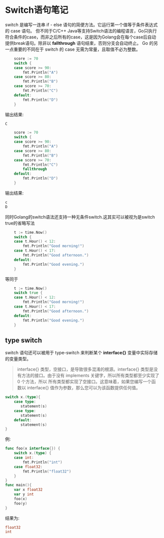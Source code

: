 # Switch语句笔记
switch 是编写一连串 if - else 语句的简便方法。它运行第一个值等于条件表达式的 case 语句。
但不同于C/C++ Java等支持Switch语法的编程语言，Go只执行符合条件的case，而非之后所有的case，这是因为Golang会在每个case后自动提供break语句。除非以 **fallthrough** 语句结束，否则分支会自动终止。 Go 的另一点重要的不同在于 switch 的 case 无需为常量，且取值不必为整数。
```go
	score := 70
	switch {
	case score >= 90:
		fmt.Println("A")
	case score >= 80:
		fmt.Println("B")
	case score >= 70:
		fmt.Println("C")
	default:
		fmt.Println("D")
	}
```
输出结果:
```go
C
```
```go
	score := 70
	switch {
	case score >= 90:
		fmt.Println("A")
	case score >= 80:
		fmt.Println("B")
	case score >= 70:
		fmt.Println("C")
		fallthrough
	default:
		fmt.Println("D")
	}
```
输出结果:
```go
c
D
```
同时Golang的switch语法还支持一种无条件switch.这其实可以被视为是switch true的省略写法
```go
	t := time.Now()
	switch {
	case t.Hour() < 12:
		fmt.Println("Good morning!")
	case t.Hour() < 17:
		fmt.Println("Good afternoon.")
	default:
		fmt.Println("Good evening.")
	}
```
等同于
```go
	t := time.Now()
	switch true {
	case t.Hour() < 12:
		fmt.Println("Good morning!")
	case t.Hour() < 17:
		fmt.Println("Good afternoon.")
	default:
		fmt.Println("Good evening.")
	}
```
## type switch
switch 语句还可以被用于 type-switch 来判断某个 **interface{}** 变量中实际存储的变量类型。
>interface{} 类型，空接口，是导致很多混淆的根源。interface{} 类型是没有方法的接口。由于没有 implements 关键字，所以所有类型都至少实现了 0 个方法，所以 所有类型都实现了空接口。这意味着，如果您编写一个函数以 interface{} 值作为参数，那么您可以为该函数提供任何值。
```go
switch x.(type){
    case type:
       statement(s)      
    case type:
       statement(s)
    default: 
       statement(s)
}
```
例:
```go
func foo(x interface{}) {
	switch x.(type) {
	case int:
		fmt.Println("int")
	case float32:
		fmt.Println("float32")
	}
}
func main(){
    var x float32
    var y int
	foo(x)
    foo(y)
}
```
结果为:
```go
float32
int
```